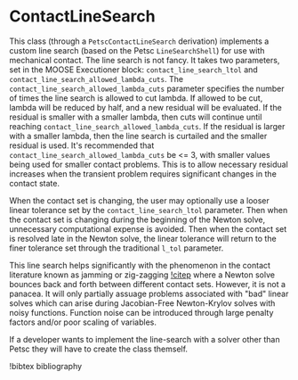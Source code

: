 # ContactLineSearch

This class (through a `PetscContactLineSearch` derivation) implements a custom
line search (based on the Petsc `LineSearchShell`) for use with mechanical
contact. The line search is not fancy. It takes two parameters, set in the MOOSE
Executioner block: `contact_line_search_ltol` and
`contact_line_search_allowed_lambda_cuts`. The
`contact_line_search_allowed_lambda_cuts` parameter specifies the number of
times the line search is allowed to cut lambda. If allowed to be cut, lambda
will be reduced by half, and a new residual will be evaluated. If the residual
is smaller with a smaller lambda, then cuts will continue until reaching
`contact_line_search_allowed_lambda_cuts`. If the residual is larger with a
smaller lambda, then the line search is curtailed and the smaller residual is
used. It's recommended that `contact_line_search_allowed_lambda_cuts` be <= 3,
with smaller values being used for smaller contact problems. This is to allow
necessary residual increases when the transient problem requires significant
changes in the contact state.

When the contact set is changing, the user may optionally use a looser linear tolerance set by
the `contact_line_search_ltol` parameter. Then when the contact set is changing during the
beginning of the Newton solve, unnecessary computational expense is avoided. Then when the
contact set is resolved late in the Newton solve, the linear tolerance will return to the finer
tolerance set through the traditional `l_tol` parameter.

This line search helps significantly with the phenomenon in the contact
literature known as jamming or zig-zagging [!citep](wriggers2006computational)
where a Newton solve bounces back and forth between
different contact sets. However, it is not a panacea. It will only partially
assuage problems associated with "bad" linear solves which can arise during
Jacobian-Free Newton-Krylov solves with noisy functions. Function noise can be
introduced through large penalty factors and/or poor scaling of variables.

If a developer wants to implement the line-search with a solver other than Petsc
they will have to create the class themself.

!bibtex bibliography
